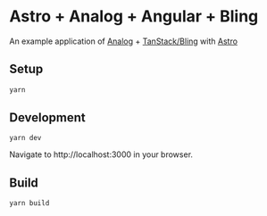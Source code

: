 # Astro + Analog + Angular + Bling

An example application of [Analog](https://analogjs.org) + [TanStack/Bling](https://github.com/tanstack/bling) with [Astro](https://astro.build)

## Setup

```sh
yarn
```

## Development

```
yarn dev
```

Navigate to http://localhost:3000 in your browser.

## Build

```
yarn build
```